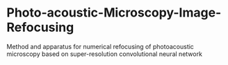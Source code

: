 # Photo-acoustic-Microscopy-Image-Refocusing
Method and apparatus for numerical refocusing of photoacoustic microscopy based on super-resolution convolutional neural network
